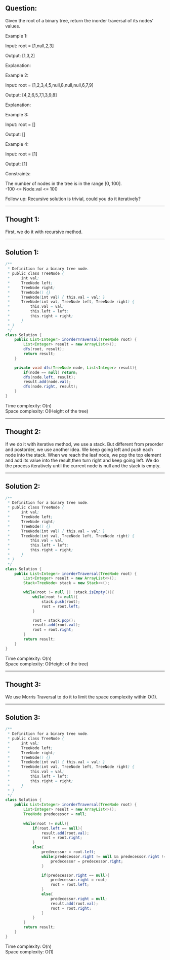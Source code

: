 ## Question:

Given the root of a binary tree, return the inorder traversal of its nodes' values.

Example 1:

Input: root = [1,null,2,3]

Output: [1,3,2]

Explanation:

Example 2:

Input: root = [1,2,3,4,5,null,8,null,null,6,7,9]

Output: [4,2,6,5,7,1,3,9,8]

Explanation:

Example 3:

Input: root = []

Output: []

Example 4:

Input: root = [1]

Output: [1]

Constraints:

The number of nodes in the tree is in the range [0, 100].  
-100 <= Node.val <= 100
 
Follow up: Recursive solution is trivial, could you do it iteratively?

---
## Thought 1:
First, we do it with recursive method.

---
## Solution 1:
```Java
/**
 * Definition for a binary tree node.
 * public class TreeNode {
 *     int val;
 *     TreeNode left;
 *     TreeNode right;
 *     TreeNode() {}
 *     TreeNode(int val) { this.val = val; }
 *     TreeNode(int val, TreeNode left, TreeNode right) {
 *         this.val = val;
 *         this.left = left;
 *         this.right = right;
 *     }
 * }
 */
class Solution {
    public List<Integer> inorderTraversal(TreeNode root) {
        List<Integer> result = new ArrayList<>();
        dfs(root, result);
        return result;
    }

    private void dfs(TreeNode node, List<Integer> result){
        if(node == null) return;
        dfs(node.left, result);
        result.add(node.val);
        dfs(node.right, result);
    }
}
```
Time complexity: O(n)  
Space complexity: O(Height of the tree)

---
## Thought 2:
If we do it with iterative method, we use a stack. But different from preorder and postorder, we use another idea. We keep going left and push each node into the stack. When we reach the leaf node, we pop the top element and add its value into the result,then turn right and keep going left. We do the process iteratively until the current node is null and the stack is empty.

---
## Solution 2:
```Java
/**
 * Definition for a binary tree node.
 * public class TreeNode {
 *     int val;
 *     TreeNode left;
 *     TreeNode right;
 *     TreeNode() {}
 *     TreeNode(int val) { this.val = val; }
 *     TreeNode(int val, TreeNode left, TreeNode right) {
 *         this.val = val;
 *         this.left = left;
 *         this.right = right;
 *     }
 * }
 */
class Solution {
    public List<Integer> inorderTraversal(TreeNode root) {
        List<Integer> result = new ArrayList<>();
        Stack<TreeNode> stack = new Stack<>();

        while(root != null || !stack.isEmpty()){
            while(root != null){
                stack.push(root);
                root = root.left;
            }

            root = stack.pop();
            result.add(root.val);
            root = root.right;
        }
        return result;    
    }
}
```
Time complexity: O(n)  
Space complexity: O(Height of the tree)

---
## Thought 3:
We use Morris Traversal to do it to limit the space complexity within O(1).

---
## Solution 3:
```Java
/**
 * Definition for a binary tree node.
 * public class TreeNode {
 *     int val;
 *     TreeNode left;
 *     TreeNode right;
 *     TreeNode() {}
 *     TreeNode(int val) { this.val = val; }
 *     TreeNode(int val, TreeNode left, TreeNode right) {
 *         this.val = val;
 *         this.left = left;
 *         this.right = right;
 *     }
 * }
 */
class Solution {
    public List<Integer> inorderTraversal(TreeNode root) {
        List<Integer> result = new ArrayList<>();
        TreeNode predecessor = null;
        
        while(root != null){
            if(root.left == null){
                result.add(root.val);
                root = root.right;
            }
            else{
                predecessor = root.left;
                while(predecessor.right != null && predecessor.right != root){
                    predecessor = predecessor.right;
                }

                if(predecessor.right == null){
                    predecessor.right = root;
                    root = root.left;
                }
                else{
                    predecessor.right = null;
                    result.add(root.val);
                    root = root.right;
                }
            }
        }
        return result;    
    }
}
```
Time complexity: O(n)  
Space complexity: O(1)
